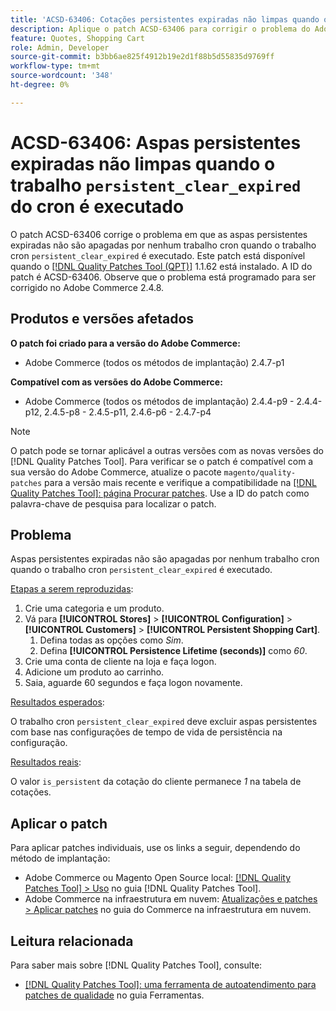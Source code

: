```yaml
---
title: 'ACSD-63406: Cotações persistentes expiradas não limpas quando o trabalho persistence_clear_expired cron é executado'
description: Aplique o patch ACSD-63406 para corrigir o problema do Adobe Commerce em que as aspas persistentes expiradas não são apagadas por nenhum trabalho cron quando o trabalho "persistent_clear_expired" cron é executado.
feature: Quotes, Shopping Cart
role: Admin, Developer
source-git-commit: b3bb6ae825f4912b19e2d1f88b5d55835d9769ff
workflow-type: tm+mt
source-wordcount: '348'
ht-degree: 0%

---
```



# ACSD-63406: Aspas persistentes expiradas não limpas quando o trabalho `persistent_clear_expired` do cron é executado

O patch ACSD-63406 corrige o problema em que as aspas persistentes expiradas não são apagadas por nenhum trabalho cron quando o trabalho cron `persistent_clear_expired` é executado. Este patch está disponível quando o [[!DNL Quality Patches Tool (QPT)]](/help/tools/quality-patches-tool/quality-patches-tool-to-self-serve-quality-patches.md) 1.1.62 está instalado. A ID do patch é ACSD-63406. Observe que o problema está programado para ser corrigido no Adobe Commerce 2.4.8.

## Produtos e versões afetados

**O patch foi criado para a versão do Adobe Commerce:**

* Adobe Commerce (todos os métodos de implantação) 2.4.7-p1

**Compatível com as versões do Adobe Commerce:**

* Adobe Commerce (todos os métodos de implantação) 2.4.4-p9 - 2.4.4-p12, 2.4.5-p8 - 2.4.5-p11, 2.4.6-p6 - 2.4.7-p4

>[!NOTE]
>
>O patch pode se tornar aplicável a outras versões com as novas versões do [!DNL Quality Patches Tool]. Para verificar se o patch é compatível com a sua versão do Adobe Commerce, atualize o pacote `magento/quality-patches` para a versão mais recente e verifique a compatibilidade na [[!DNL Quality Patches Tool]: página Procurar patches](https://experienceleague.adobe.com/tools/commerce-quality-patches/index.html?lang=pt-BR). Use a ID do patch como palavra-chave de pesquisa para localizar o patch.

## Problema

Aspas persistentes expiradas não são apagadas por nenhum trabalho cron quando o trabalho cron `persistent_clear_expired` é executado.

<u>Etapas a serem reproduzidas</u>:

1. Crie uma categoria e um produto.
1. Vá para **[!UICONTROL Stores]** > **[!UICONTROL Configuration]** > **[!UICONTROL Customers]** > **[!UICONTROL Persistent Shopping Cart]**.
   1. Defina todas as opções como *Sim*.
   1. Defina **[!UICONTROL Persistence Lifetime (seconds)]** como *60*.
1. Crie uma conta de cliente na loja e faça logon.
1. Adicione um produto ao carrinho.
1. Saia, aguarde 60 segundos e faça logon novamente.

<u>Resultados esperados</u>:

O trabalho cron `persistent_clear_expired` deve excluir aspas persistentes com base nas configurações de tempo de vida de persistência na configuração.

<u>Resultados reais</u>:

O valor `is_persistent` da cotação do cliente permanece *1* na tabela de cotações.

## Aplicar o patch

Para aplicar patches individuais, use os links a seguir, dependendo do método de implantação:

* Adobe Commerce ou Magento Open Source local: [[!DNL Quality Patches Tool] > Uso](/help/tools/quality-patches-tool/usage.md) no guia [!DNL Quality Patches Tool].
* Adobe Commerce na infraestrutura em nuvem: [Atualizações e patches > Aplicar patches](https://experienceleague.adobe.com/docs/commerce-cloud-service/user-guide/develop/upgrade/apply-patches.html?lang=pt-BR) no guia do Commerce na infraestrutura em nuvem.


## Leitura relacionada

Para saber mais sobre [!DNL Quality Patches Tool], consulte:

* [[!DNL Quality Patches Tool]: uma ferramenta de autoatendimento para patches de qualidade](/help/tools/quality-patches-tool/quality-patches-tool-to-self-serve-quality-patches.md) no guia Ferramentas.
